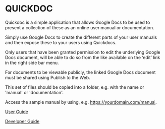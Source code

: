 # QUICKDOC
Quickdoc is a simple application that allows Google Docs to be used to present a collection of these as an online user manual or documentation.

Simply use Google Docs to create the different parts of your user manuals and then expose these to your users using Quickdocs.

Only users that have been granted permission to edit the underlying Google Docs document, will be able to do so from the like available on the ‘edit’ link in the right side bar menu.

For documents to be viewable publicly, the linked Google Docs document must be shared using Publish to the Web.

This set of files should be copied into a folder, e.g. with the name or 'manual' or 'documentation'.

Access the sample manual by using, e.g. https://yourdomain.com/manual.

[User Guide](https://docs.google.com/document/d/e/2PACX-1vRJDStiNjCz7vzgTFa0WDdkdKNkTqJYq-hJ4D_1vr1kiDIQTs5FVk4479r_LRdGriwOraOtgWoiJKUC/pub)

[Developer Guide](https://docs.google.com/document/d/e/2PACX-1vSm0DpchhzAVBRl6q81T_WbQrM6-cVyppcUadu5VIgyO2GZ3o8ulr0-cqnKJQMWubpCmfFEyZDf2mDh/pub)
